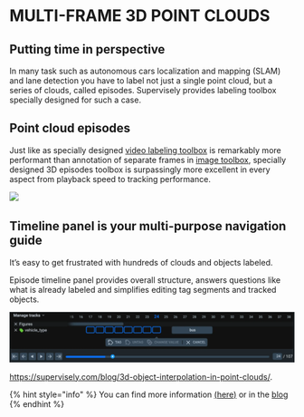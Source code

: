 # MULTI-FRAME 3D POINT CLOUDS
## Putting time in perspective
In many task such as autonomous cars localization and mapping (SLAM) and lane detection you have to label not just a single point cloud, but a series of clouds, called episodes. Supervisely provides labeling toolbox specially designed for such a case.

## **Point cloud episodes**
Just like as specially designed [video labeling toolbox](https://supervisely.com/labeling-toolbox/videos/) is remarkably more performant than annotation of separate frames in [image toolbox](https://supervisely.com/labeling-toolbox/images/), specially designed 3D episodes toolbox is surpassingly more excellent in every aspect from playback speed to tracking performance.

![](Point-cloud-episodes.gif)

## **Timeline panel is your multi-purpose navigation guide**
It’s easy to get frustrated with hundreds of clouds and objects labeled.

Episode timeline panel provides overall structure, answers questions like what is already labeled and simplifies editing tag segments and tracked objects.

![](Point-cloud-episodes2.png)


https://supervisely.com/blog/3d-object-interpolation-in-point-clouds/.

{% hint style="info" %}
You can find more information 
[(here)](https://supervisely.com/labeling-toolbox/3d-lidar-sensor-fusion/#episodes)
or in the [blog](https://supervisely.com/blog/3d-object-interpolation-in-point-clouds/)
{% endhint %}